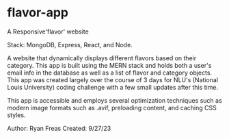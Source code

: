# flavor-app
A Responsive'flavor' website

Stack: MongoDB, Express, React, and Node.

  A website that dynamically displays different flavors based on
their category. This app is built using the MERN stack and 
holds both a user's email info in the database as well as a list 
of flavor and category objects. This app was created largely over
the course of 3 days for NLU's (National Louis University) coding 
challenge with a few small updates after this time.

  This app is accessible and employs several optimization techniques such 
as modern image formats such as .avif, preloading content, and caching 
CSS styles.
 
  Author: Ryan Freas
  Created: 9/27/23

